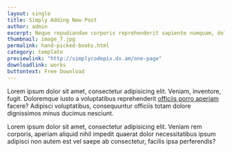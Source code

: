 ```yaml
---
layout: single
title: Simply Adding New Post
author: admin
excerpt: Neque repudiandae corporis reprehenderit sapiente numquam, doloremque similique, id aliquid repellendus error excepturi quas.
thumbnail: image_7.jpg
permalink: hand-picked-books.html
category: template
previewlink: "http://simplycodepix.dx.am/one-page"
downloadlink: works
buttontext: Free Download
---
```


Lorem ipsum dolor sit amet, consectetur adipisicing elit. Veniam, inventore, fugit. Doloremque iusto a voluptatibus reprehenderit <a href="#">officiis porro aperiam</a> facere? Adipisci voluptatibus, consequuntur officiis totam dolore dignissimos minus ducimus nesciunt.

Lorem ipsum dolor sit amet, consectetur adipisicing elit. Veniam rem corporis, aperiam aliquid nihil impedit quaerat dolor necessitatibus ipsum adipisci non autem est vel saepe ab consectetur, facilis ipsa perferendis?